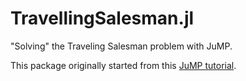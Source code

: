 # TravellingSalesman.jl

"Solving" the Traveling Salesman problem with JuMP.

This package originally started from this [JuMP tutorial](https://jump.dev/JuMP.jl/stable/tutorials/algorithms/tsp_lazy_constraints/).

